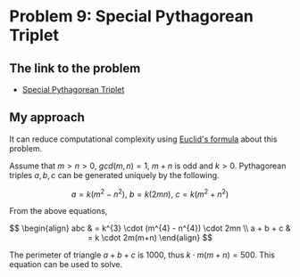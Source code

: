 # Problem 9: Special Pythagorean Triplet

## The link to the problem

- [Special Pythagorean Triplet](https://projecteuler.net/problem=9)

## My approach

It can reduce computational complexity using
[Euclid's formula](https://en.wikipedia.org/wiki/Pythagorean_triple#Generating_a_triple)
about this problem.

Assume that $m>n>0$, $gcd(m, n) = 1$, $m + n$ is odd and $k > 0$.
Pythagorean triples $a, b, c$ can be generated uniquely by the following.

$$
a = k(m^{2} - n^{2}), \ b = k(2mn), \ c = k(m^{2} + n^{2})
$$

From the above equations,

$$
\begin{align}
abc & = k^{3} \cdot (m^{4} - n^{4}) \cdot 2mn \\
a + b + c & = k \cdot 2m(m+n)
\end{align}
$$

The perimeter of triangle $a + b + c$ is $1000$, thus $k \cdot m(m+n) = 500$.
This equation can be used to solve.
